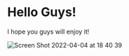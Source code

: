 
<h1>Hello Guys!</h1>


I hope you guys will enjoy it!



![Screen Shot 2022-04-04 at 18 40 39](https://user-images.githubusercontent.com/89821794/161637058-381a3178-ad76-441c-88fb-dd4b8fb87e48.png)
